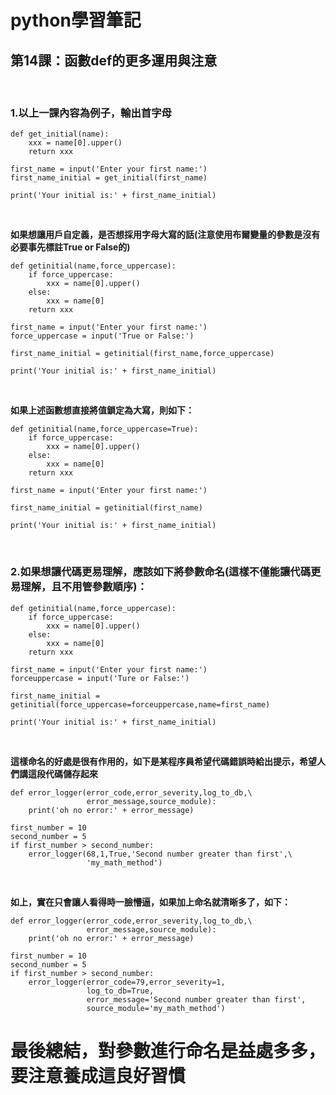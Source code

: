 # python學習筆記

## 第14課：函數def的更多運用與注意

&nbsp;

### 1.以上一課內容為例子，輸出首字母

```
def get_initial(name):
    xxx = name[0].upper()
    return xxx

first_name = input('Enter your first name:')
first_name_initial = get_initial(first_name)

print('Your initial is:' + first_name_initial)
```

&nbsp;

**如果想讓用戶自定義，是否想採用字母大寫的話(注意使用布爾變量的參數是沒有必要事先標註True or False的)**

```
def getinitial(name,force_uppercase):
    if force_uppercase:
        xxx = name[0].upper()
    else:
        xxx = name[0]
    return xxx

first_name = input('Enter your first name:')
force_uppercase = input('True or False:')

first_name_initial = getinitial(first_name,force_uppercase)

print('Your initial is:' + first_name_initial)
```

&nbsp;

**如果上述函數想直接將值鎖定為大寫，則如下：**

```
def getinitial(name,force_uppercase=True):
    if force_uppercase:
        xxx = name[0].upper()
    else:
        xxx = name[0]
    return xxx

first_name = input('Enter your first name:')

first_name_initial = getinitial(first_name)

print('Your initial is:' + first_name_initial)
```

&nbsp;

### 2.如果想讓代碼更易理解，應該如下將參數命名(這樣不僅能讓代碼更易理解，且不用管參數順序)：

```
def getinitial(name,force_uppercase):
    if force_uppercase:
        xxx = name[0].upper()
    else:
        xxx = name[0]
    return xxx

first_name = input('Enter your first name:')
forceuppercase = input('Ture or False:')

first_name_initial = getinitial(force_uppercase=forceuppercase,name=first_name)

print('Your initial is:' + first_name_initial)
```

&nbsp;

**這樣命名的好處是很有作用的，如下是某程序員希望代碼錯誤時給出提示，希望人們講這段代碼儲存起來**

```
def error_logger(error_code,error_severity,log_to_db,\
                 error_message,source_module):
    print('oh no error:' + error_message)

first_number = 10
second_number = 5
if first_number > second_number:
    error_logger(68,1,True,'Second number greater than first',\
                 'my_math_method')
```

&nbsp;

**如上，實在只會讓人看得時一臉懵逼，如果加上命名就清晰多了，如下：**

```
def error_logger(error_code,error_severity,log_to_db,\
                 error_message,source_module):
    print('oh no error:' + error_message)

first_number = 10
second_number = 5
if first_number > second_number:
    error_logger(error_code=79,error_severity=1,
                 log_to_db=True,
                 error_message='Second number greater than first',
                 source_module='my_math_method')
```

# 最後總結，對參數進行命名是益處多多，要注意養成這良好習慣
